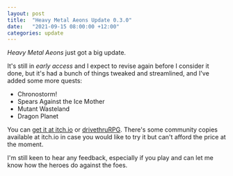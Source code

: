```yaml
---
layout: post
title:  "Heavy Metal Aeons Update 0.3.0"
date:   "2021-09-15 08:00:00 +12:00"
categories: update
---
```

_Heavy Metal Aeons_ just got a big update.

It's still in *early access* and I expect to revise again before I consider it done, but it's had a bunch of things tweaked and streamlined, and I've added some more quests:
* Chronostorm!
* Spears Against the Ice Mother
* Mutant Wasteland
* Dragon Planet

You can [get it at itch.io](https://genericgames.itch.io/heavy-metal-aeons) or [drivethruRPG](https://www.drivethrurpg.com/product/350506/Heavy-Metal-Aeons). There's some community copies available at itch.io in case you would like to try it but can't afford the price at the moment.

I'm still keen to hear any feedback, especially if you play and can let me know how the heroes do against the foes.
